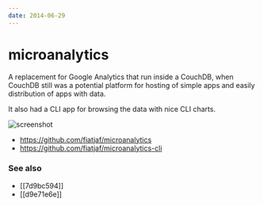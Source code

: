 ```yaml
---
date: 2014-06-29
---
```


# microanalytics

A replacement for Google Analytics that run inside a CouchDB, when CouchDB still was a potential platform for hosting of simple apps and easily distribution of apps with data.

It also had a CLI app for browsing the data with nice CLI charts.

![screenshot](http://web.archive.org/web/20160310153936im_/https://www.smileupps.com/my/picture/microanalytics/logo-h310)

- https://github.com/fiatjaf/microanalytics
- https://github.com/fiatjaf/microanalytics-cli

### See also

- [[7d9bc594]]
- [[d9e71e6e]]
